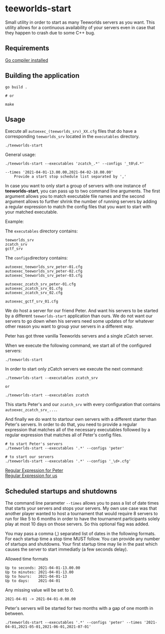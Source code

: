 # teeworlds-start

Small utility in order to start as many Teeworlds servers as you want.
This utility allows for a continuous availability of your servers even in case that they happen to crash due to some C++ bug.


## Requirements

[Go compiler installed](https://golang.org)

## Building the application

```
go build .

# or

make
```

## Usage

Execute all `autoexec_(teeworlds_srv)_XX.cfg` files that do have a corresponding `teeworlds_srv` located in the `executables` directory.
```
./teeworlds-start
```

General usage:
```
./teeworlds-start --executables 'zcatch_.*' --configs '_t0\d.*'

--times '2021-04-01-13.00.00,2021-04-02-18.00.00'
    Provide a start stop schedule list separated by ','
```

In case you want to only start a group of servers with one instance of **teeworlds-start**, you can pass up to two command line arguments.
The first argument allows you to match executable file names and the second argument allows to further shrink the number of running servers by adding a regular expression to match the config files that you want to start with your matched executable.

Example:

The `executables` directory contains:
```
teeworlds_srv
zcatch_srv
gctf_srv
```

The `configs`directory contains:
```
autoexec_teeworlds_srv_peter-01.cfg
autoexec_teeworlds_srv_peter-02.cfg
autoexec_teeworlds_srv_peter-03.cfg

autoexec_zcatch_srv_peter-01.cfg
autoexec_zcatch_srv_01.cfg
autoexec_zcatch_srv_02.cfg

autoexec_gctf_srv_01.cfg
```

We do host a server for our friend Peter. And want his servers to be started by a different `teeworlds-start` application than ours.
We do not want our servers to go down when his servers need some updates of for whatever other reason you want to group your servers in a different way.

Peter has got three vanilla Teeworlds servers and a single zCatch server.

When we execute the following command, we start all of the configured servers:

```
./teeworlds-start
```

In order to start only zCatch servers we execute the next command:

```
./teeworlds-start --executables zcatch_srv

or

./teeworlds-start --executables zcatch
```
This starts Peter's and our `zcatch_srv` with every configuration that contains `autoexec_zcatch_srv_...`.


And finally we do want to startour own servers with a different starter than Peter's servers.
In order to do that, you need to provide a regular expression that matches all of the necessary executables followed by a regular expression that matches all of Peter's config files.

```
# to start Peter's servers
./teeworlds-start --executables '.*' --configs 'peter'

# to start our servers
./teeworlds-start --executables '.*' --configs '_\d+.cfg'
```

[Regular Expression for Peter](https://regex101.com/r/uCBtmP/1)  
[Regular Expression for us](https://regex101.com/r/H32Vwz/1)  


## Scheduled startups and shutdowns

The command line parameter `--times` allows you to pass a list of date times that starts your servers and stops your servers.
My own use case was that another player wanted to host a tournament that would require 8 servers to run for like 5 to 6 months in order to have the tournament participants solely play at most 10 days on those servers. So this optional flag was added.

You may pass a comma (,) separated list of dates in the following formats.
For each startup time a stop time MUST follow. You can provide any number of startups and shutdowns.
Your first startup time may lie in the past which causes the server to start immediatly (a few seconds delay).

Allowed time formats
```
Up to seconds: 2021-04-01-13.00.00
Up to minutes: 2021-04-01-13.00
Up to hours:   2021-04-01-13
Up to days:    2021-04-01
```

Any missing value will be set to 0.
```
2021-04-01 -> 2021-04-01-0.00.00
```

Peter's servers will be started for two months with a gap of one month in between.
```
./teeworlds-start --executables '.*' --configs 'peter' --times '2021-04-01,2021-05-01,2021-06-01,2021-07-01'
```
